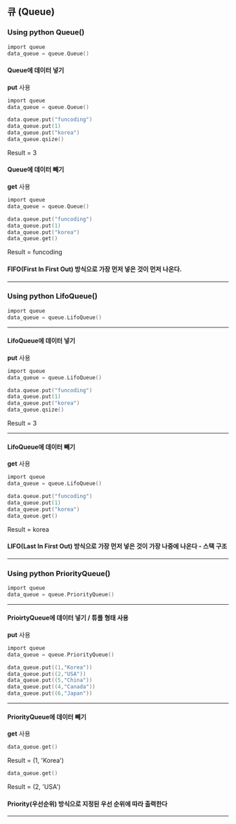 ## 큐 (Queue)
### Using python Queue()

```c
import queue
data_queue = queue.Queue()
```

#### Queue에 데이터 넣기
**put** 사용
```c
import queue
data_queue = queue.Queue()

data.queue.put("funcoding")
data_queue.put(1)
data_queue.put("korea")
data_queue.qsize()
```
Result = 3


#### Queue에 데이터 빼기
**get** 사용

```c
import queue
data_queue = queue.Queue()

data.queue.put("funcoding")
data_queue.put(1)
data_queue.put("korea")
data_queue.get()
```

Result = funcoding

#### FIFO(First In First Out) 방식으로 가장 먼저 넣은 것이 먼저 나온다.

----------------------

### Using python LifoQueue()
```c
import queue
data_queue = queue.LifoQueue()
```
------------------------

#### LifoQueue에 데이터 넣기
**put** 사용
```c
import queue
data_queue = queue.LifoQueue()

data.queue.put("funcoding")
data_queue.put(1)
data_queue.put("korea")
data_queue.qsize()
```
Result = 3

--------------------
#### LifoQueue에 데이터 빼기
**get** 사용

```c
import queue
data_queue = queue.LifoQueue()

data.queue.put("funcoding")
data_queue.put(1)
data_queue.put("korea")
data_queue.get()
```

Result = korea

#### LIFO(Last In First Out) 방식으로 가장 먼저 넣은 것이 가장 나중에 나온다 - 스택 구조

--------------------

### Using python PriorityQueue()
```c
import queue
data_queue = queue.PriorityQueue()
```
------------------------

#### PrioirtyQueue에 데이터 넣기 / 튜플 형태 사용
**put** 사용
```c
import queue
data_queue = queue.PriorityQueue()

data_queue.put((1,"Korea"))
data_queue.put((2,"USA"))
data_queue.put((5,"China"))
data_queue.put((4,"Canada"))
data_queue.put((6,"Japan"))
```

--------------------
#### PriorityQueue에 데이터 빼기
**get** 사용

```c
data_queue.get()
```
Result = (1, 'Korea')

```c
data_queue.get()
```

Result = (2, 'USA')

#### Priority(우선순위) 방식으로 지정된 우선 순위에 따라 출력한다

--------------------


